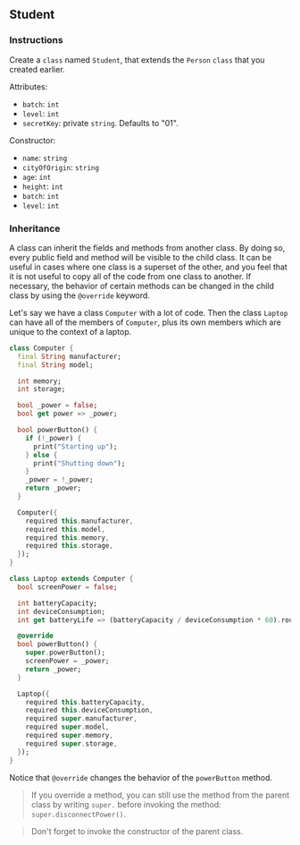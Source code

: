 ## Student

### Instructions

Create a `class` named `Student`, that extends the `Person` `class` that you created earlier.

Attributes:

- `batch`: `int`
- `level`: `int`
- `secretKey`: private `string`. Defaults to "01".

Constructor:

- `name`: `string`
- `cityOfOrigin`: `string`
- `age`: `int`
- `height`: `int`
- `batch`: `int`
- `level`: `int`

### Inheritance

A class can inherit the fields and methods from another class. By doing so, every public field and method will be visible to the child class. It can be useful in cases where one class is a superset of the other, and you feel that it is not useful to copy all of the code from one class to another. If necessary, the behavior of certain methods can be changed in the child class by using the `@override` keyword.

Let's say we have a class `Computer` with a lot of code. Then the class `Laptop` can have all of the members of `Computer`, plus its own members which are unique to the context of a laptop.

```dart
class Computer {
  final String manufacturer;
  final String model;

  int memory;
  int storage;

  bool _power = false;
  bool get power => _power;

  bool powerButton() {
    if (!_power) {
      print("Starting up");
    } else {
      print("Shutting down");
    }
    _power = !_power;
    return _power;
  }

  Computer({
    required this.manufacturer,
    required this.model,
    required this.memory,
    required this.storage,
  });
}
```

```dart
class Laptop extends Computer {
  bool screenPower = false;

  int batteryCapacity;
  int deviceConsumption;
  int get batteryLife => (batteryCapacity / deviceConsumption * 60).round();

  @override
  bool powerButton() {
    super.powerButton();
    screenPower = _power;
    return _power;
  }

  Laptop({
    required this.batteryCapacity,
    required this.deviceConsumption,
    required super.manufacturer,
    required super.model,
    required super.memory,
    required super.storage,
  });
}
```

Notice that `@override` changes the behavior of the `powerButton` method.

> If you override a method, you can still use the method from the parent class by writing `super.` before invoking the method: `super.disconnectPower()`.

> Don't forget to invoke the constructor of the parent class.
